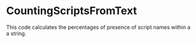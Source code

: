 # CountingScriptsFromText
This code calculates the percentages of presence of script names within a a string.
